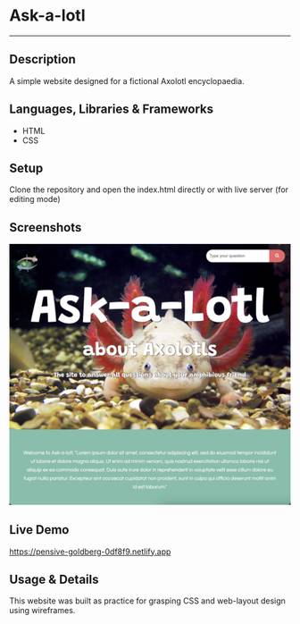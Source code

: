 # Ask-a-lotl
---


## Description 
A simple website designed for a fictional Axolotl encyclopaedia.


## Languages, Libraries & Frameworks
* HTML 
* CSS


## Setup 
Clone the repository and open the index.html directly or with live server (for editing mode)


## Screenshots
![alt text](https://github.com/NTielman/Ask-a-lotl/blob/master/axolotl_webpage/Images/askalotl_preview.png "ASk a lotl Preview image")


## Live Demo 
https://pensive-goldberg-0df8f9.netlify.app


## Usage & Details 
This website was built as practice for grasping CSS and web-layout design using wireframes.
